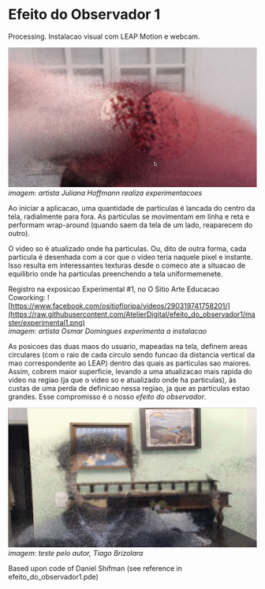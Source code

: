 # Efeito do Observador 1

Processing. Instalacao visual com LEAP Motion e webcam.

![](https://raw.githubusercontent.com/AtelierDigital/efeito_do_observador1/master/example_ju_hoffmann.png)  
*imagem: artista Juliana Hoffmann realiza experimentacoes*

Ao iniciar a aplicacao, uma quantidade de particulas é lancada do centro da tela, radialmente para fora. As particulas se movimentam em linha e reta e performam wrap-around (quando saem da tela de um lado, reaparecem do outro). 

O video so é atualizado onde ha particulas. Ou, dito de outra forma, cada particula é desenhada com a cor que o video teria naquele pixel e instante. Isso resulta em interessantes texturas desde o comeco ate a situacao de equilibrio onde ha particulas preenchendo a tela uniformemenete.

Registro na exposicao Experimental #1, no O Sitio Arte Educacao Coworking: ![https://www.facebook.com/ositiofloripa/videos/290319741758201/](https://raw.githubusercontent.com/AtelierDigital/efeito_do_observador1/master/experimental1.png)  
*imagem: artista Osmar Domingues experimenta a instalacao*

As posicoes das duas maos do usuario, mapeadas na tela, definem areas circulares (com o raio de cada circulo sendo funcao da distancia vertical da mao correspondente ao LEAP) dentro das quais as particulas sao maiores. Assim, cobrem maior superficie, levando a uma atualizacao mais rapida do video na regiao (ja que o video so e atualizado onde ha particulas), às custas de uma perda de definicao nessa regiao, ja que as particulas estao grandes. Esse compromisso é o nosso *efeito do observador*.

![](https://raw.githubusercontent.com/AtelierDigital/efeito_do_observador1/master/example_tiago_brizolara.png)  
*imagem: teste pelo autor, Tiago Brizolara*

Based upon code of Daniel Shifman (see reference in efeito_do_observador1.pde)

